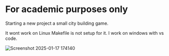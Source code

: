 # For academic purposes only

Starting a new project a small city building game.

It wont work on Linux Makefile is not setup for it. I work on windows with vs code.


![Screenshot 2025-01-17 174140](https://github.com/user-attachments/assets/b4c64ba9-60b2-4a4f-b96e-bc1634b04975)
